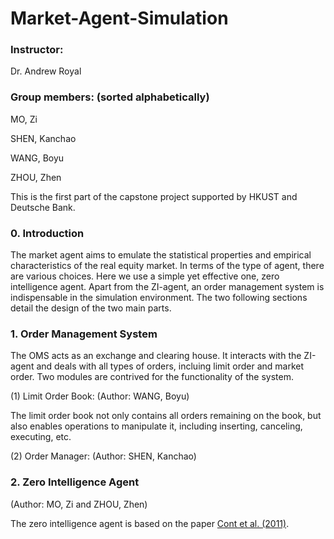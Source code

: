 # Market-Agent-Simulation

### Instructor: 
Dr. Andrew Royal

### Group members: (sorted alphabetically)
MO, Zi

SHEN, Kanchao

WANG, Boyu

ZHOU, Zhen

This is the first part of the capstone project supported by HKUST and Deutsche Bank. 

### 0. Introduction
The market agent aims to emulate the statistical properties and empirical characteristics of the real equity market. In terms of the type of agent, there are various choices. Here we use a simple yet effective one, zero intelligence agent. Apart from the ZI-agent, an order management system is indispensable in the simulation environment. The two following sections detail the design of the two main parts.

### 1. Order Management System

The OMS acts as an exchange and clearing house. It interacts with the ZI-agent and deals with all types of orders, incluing limit order and market order. Two modules are contrived for the functionality of the system.

(1) Limit Order Book: (Author: WANG, Boyu)

The limit order book not only contains all orders remaining on the book, but also enables operations to manipulate it, including inserting, canceling, executing, etc. 

(2) Order Manager: (Author: SHEN, Kanchao)

### 2. Zero Intelligence Agent
(Author: MO, Zi and ZHOU, Zhen)

The zero intelligence agent is based on the paper [Cont et al. (2011)](http://www.columbia.edu/~ww2040/orderbook.pdf).

